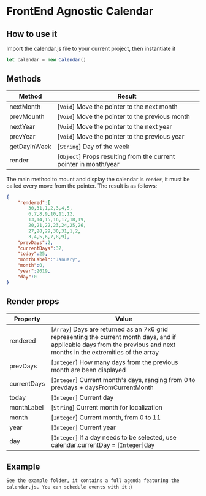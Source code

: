# FrontEnd Agnostic Calendar

## How to use it

Import the calendar.js file to your current project, then instantiate it

```js
let calendar = new Calendar()
```

## Methods

| Method       | Result                       |
|-----------------|-----------------------------|
| nextMonth | [`Void`] Move the pointer to the next month |
| prevMounth | [`Void`] Move the pointer to the previous month |
| nextYear | [`Void`] Move the pointer to the next year |
| prevYear | [`Void`] Move the pointer to the previous year |
|getDayInWeek| [`String`] Day of the week|
|render| [`Object`] Props resulting from the current pointer in month/year |

The main method to mount and display the calendar is `render`, it must be called every move from the pointer. The result is as follows:

```json
{
    "rendered":[
        30,31,1,2,3,4,5,
        6,7,8,9,10,11,12,
        13,14,15,16,17,18,19,
        20,21,22,23,24,25,26,
        27,28,29,30,31,1,2,
        3,4,5,6,7,8,9],
    "prevDays":2,
    "currentDays":32,
    "today":25,
    "monthLabel":"January",
    "month":0,
    "year":2019,
    "day":0
}
```
## Render props

| Property       | Value                       |
|-----------------|-----------------------------|
| rendered | [`Array`] Days are returned as an 7x6 grid representing the current month days, and if applicable days from the previous and next months in the extremities of the array |
| prevDays | [`Integer`] How many days from the previous month are been displayed |
| currentDays | [`Integer`] Current month's days, ranging from 0 to prevdays + daysFromCurrentMonth |
| today | [`Integer`] Current day |
|monthLabel| [`String`] Current month for localization|
| month | [`Integer`] Current month, from 0 to 11 |
| year | [`Integer`] Current year |
| day | [`Integer`] If a day needs to be selected, use calendar.currentDay = [`Integer`]day |

## Example
`See the example folder, it contains a full agenda featuring the calendar.js.
You can schedule events with it` :)
